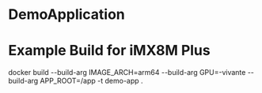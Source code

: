 # DemoApplication

# Example Build for iMX8M Plus
docker build --build-arg IMAGE_ARCH=arm64 --build-arg GPU=-vivante --build-arg APP_ROOT=/app -t demo-app .
